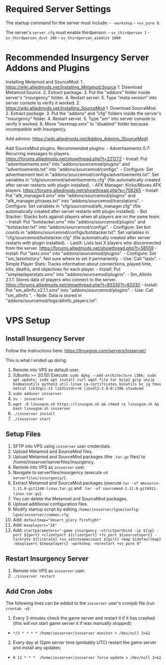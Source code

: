 # Required Server Settings
The startup command for the server must include:
	- `-workshop`
	- `+sv_pure 0`.

The server's `server.cfg` must enable thirdperson:
	- `sv_thirdperson 1`
	- `sv_thirdperson_dist 100`
	- `sv_thirdperson_aimdist 1000`

# Recommended Insurgency Server Addons and Plugins

Installing Metamod and SourceMod:
	1. https://wiki.alliedmods.net/Installing_Metamod:Source
		1. Download Metamod:Source.
		2. Extract package.
		3. Put the "addons" folder inside server's "insurgency" folder.
		4. Restart server.
		5. Type "meta version" into server console to verify it worked.
	2. https://wiki.alliedmods.net/Installing_SourceMod
		1. Download SourceMod.
		2. Extract package.
		3. Put the "addons" and "cfg" folders inside the server's "insurgency" folder.
		4. Restart server.
		5. Type "sm" into server console to verify it worked.
		6. Move "nextmap.smx" to "disabled" folder because incompatible with Insurgency. 

Add admins: https://wiki.alliedmods.net/Adding_Admins_(SourceMod)

Add SourceMod plugins. Recommended plugins:
	- Advertisements 0.7: Recurring messages to players. https://forums.alliedmods.net/showthread.php?t=221272
		- Install: Put "advertisements.smx" into "addons/sourcemod/plugins" and "advertisements.txt" into "addons/sourcemod/configs".
		- Configure: Set advertisement text in "addons/sourcemod/configs/advertisements.txt". Set variables in "cfg/sourcemod/advertisements.cfg" (file automatically created after server restarts with plugin installed).
	- AFK Manager: Kicks/Moves AFK players. https://forums.alliedmods.net/showthread.php?p=708265
		- Install: Put "afk_manager4.smx" into "addons/sourcemod/plugins" and "afk_manager.phrases.txt" into "addons/sourcemod/translations".
		- Configure: Set variables in "cfg/sourcemod/afk_manager.cfg" (file automatically created after server restarts with plugin installed).
	- Bot Stacker: Stacks bots against players when all players are on the same team.
		- Install: Put "botstacker.smx" into "addons/sourcemod/plugins" and "botstacker.txt" into "addons/sourcemod/configs".
		- Configure: Set bot counts in "addons/sourcemod/configs/botstacker.txt". Set variables in "cfg/sourcemod/botstacker.cfg" (file automatically created after server restarts with plugin installed).
	- LastX: Lists last X players who disconnected from the server. https://forums.alliedmods.net/showthread.php?t=58559
		- Install: Put "lastx.smx" into "addons/sourcemod/plugins".
		- Configure: Set "sm_lastxhistory". Not sure where to set it permanently.
		- Use: Call "lastx".
	- Simple Player Stats: Tracks information about connections, played time, kills, deaths, and objectives for each player.
		- Install: Put "simpleplayerstats.smx" into "addons/sourcemod/plugins".
	- Sm_Allinfo 2.1.1: Stores data of players who connect to the server. https://forums.alliedmods.net/showthread.php?t=83330?t=83330
		- Install: Put "sm_allinfo_v2.1.1.smx"  into "addons/sourcemod/plugins".
		- Use: Call "sm_allinfo <player name>".
		- Note: Data is stored in "addons/sourcemod/logs/allinfo_players.txt".

# VPS Setup

## Install Insurgency Server
Follow the instructions here: https://linuxgsm.com/servers/insserver/

This is what I ended up doing:
1. Remote into VPS as default user.
2. (Ubuntu >= 20.10) Execute: `sudo dpkg --add-architecture i386; sudo apt update; sudo apt install curl wget file tar bzip2 gzip unzip bsdmainutils python3 util-linux ca-certificates binutils bc jq tmux netcat lib32gcc-s1 lib32stdc++6 libsdl2-2.0-0:i386 steamcmd`
3. `sudo adduser insserver`
4. `su - insserver`
5. `wget -O linuxgsm.sh https://linuxgsm.sh && chmod +x linuxgsm.sh && bash linuxgsm.sh insserver`
6. `./insserver install`
7. `./insserver start`

## Setup Files
1. SFTP into VPS using `insserver` user credentials.
2. Upload Metamod and SourceMod files.
  1. Upload Metamod and SourceMod packages (the `.tar.gz` files) to /home/insserver/serverfiles/insurgency.
  2. Remote into VPS as `insserver` user.
  3. Navigate to serverfiles/insurgency (execute `cd serverfiles/insurgency/`).
  4. Extract Metamod and SourceMod packages (execute `tar -xf mmsource-1.11.0-git1148-linux.tar.gz` and ` tar -xf sourcemod-1.11.0-git6911-linux.tar.gz`).
  5. You can delete the Metamod and SourceMod packages.
3. Upload additional configuration files.
4. Modify startup script by editing `/home/insserver/lgsm/config-lgsm/insserver/common.cfg`.
  1. Add: `defaultmap="desert_glory firefight"`
  2. Add: `maxplayers="16"`
  3. Add: `startparameters="-game insurgency -strictportbind -ip ${ip} -port ${port} +clientport ${clientport} +tv_port ${sourcetvport} -tickrate ${tickrate} +sv_setsteamaccount ${gslt} +map ${defaultmap} -maxplayers ${maxplayers} -workshop -norestart +sv_pure 0"`

## Restart Insurgency Server
1. Remote into VPS as `insserver` user.
2. `./insserver restart`

## Add Cron Jobs
The following lines can be added to the `insserver` user's cronjob file (run `crontab -e`):
1. Every 3 minutes check the game server and restart it if it has crashed (this will not start game server it if was manually stopped):
  * `*/3 * * * * /home/insserver/insserver monitor > /dev/null 2>&1`
2. Every day at 12pm server time (probably UTC) restart the game server and install any updates:
  * `0 12 * * *  /home/insserver/insserver force-update > /dev/null 2>&1`
